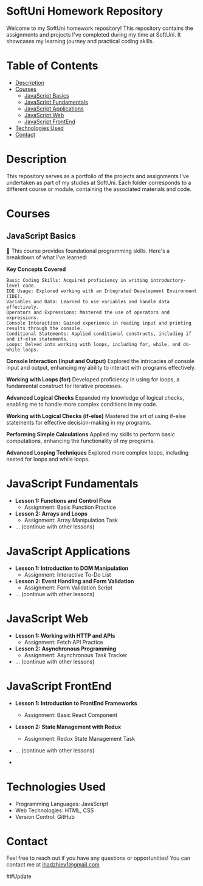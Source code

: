 # SoftUni Homework Repository

Welcome to my SoftUni homework repository! This repository contains the assignments and projects I've completed during my time at SoftUni. It showcases my learning journey and practical coding skills.

# Table of Contents

- [Description](#description)
- [Courses](#courses)
  - [JavaScript Basics](#javascript-basics)
  - [JavaScript Fundamentals](#javascript-fundamentals)
  - [JavaScript Applications](#javascript-applications)
  - [JavaScript Web](#javascript-web)
  - [JavaScript FrontEnd](#javascript-frontend)
- [Technologies Used](#technologies-used)
- [Contact](#contact)



# Description


This repository serves as a portfolio of the projects and assignments I've undertaken as part of my studies at SoftUni. Each folder corresponds to a different course or module, containing the associated materials and code.



# Courses


## JavaScript Basics

   🚀 This course provides foundational programming skills. Here's a breakdown of what I've learned:

  __Key Concepts Covered__
  
    Basic Coding Skills: Acquired proficiency in writing introductory-level code.
    IDE Usage: Explored working with an Integrated Development Environment (IDE).
    Variables and Data: Learned to use variables and handle data effectively.
    Operators and Expressions: Mastered the use of operators and expressions.
    Console Interaction: Gained experience in reading input and printing results through the console.
    Conditional Statements: Applied conditional constructs, including if and if-else statements.
    Loops: Delved into working with loops, including for, while, and do-while loops.
  
  __Console Interaction (Input and Output)__
    Explored the intricacies of console input and output, enhancing my ability to interact with programs effectively.

  __Working with Loops (for)__
    Developed proficiency in using for loops, a fundamental construct for iterative processes.

  __Advanced Logical Checks__
    Expanded my knowledge of logical checks, enabling me to handle more complex conditions in my code.

  __Working with Logical Checks (if-else)__
    Mastered the art of using if-else statements for effective decision-making in my programs.

  __Performing Simple Calculations__
    Applied my skills to perform basic computations, enhancing the functionality of my programs.

  __Advanced Looping Techniques__
    Explored more complex loops, including nested for loops and while loops.
  

# JavaScript Fundamentals

- **Lesson 1: Functions and Control Flow**
  - Assignment: Basic Function Practice
- **Lesson 2: Arrays and Loops**
  - Assignment: Array Manipulation Task
- ... (continue with other lessons)

# JavaScript Applications

- **Lesson 1: Introduction to DOM Manipulation**
  - Assignment: Interactive To-Do List
- **Lesson 2: Event Handling and Form Validation**
  - Assignment: Form Validation Script
- ... (continue with other lessons)

# JavaScript Web

- **Lesson 1: Working with HTTP and APIs**
  - Assignment: Fetch API Practice
- **Lesson 2: Asynchronous Programming**
  - Assignment: Asynchronous Task Tracker
- ... (continue with other lessons)

# JavaScript FrontEnd

- **Lesson 1: Introduction to FrontEnd Frameworks**
  - Assignment: Basic React Component
- **Lesson 2: State Management with Redux**
  - Assignment: Redux State Management Task
- ... (continue with other lessons)

- 
# Technologies Used

- Programming Languages: JavaScript
- Web Technologies: HTML, CSS
- Version Control: GitHub

# Contact
Feel free to reach out if you have any questions or opportunities! You can contact me at ihadzhiev1@gmail.com

##Update


